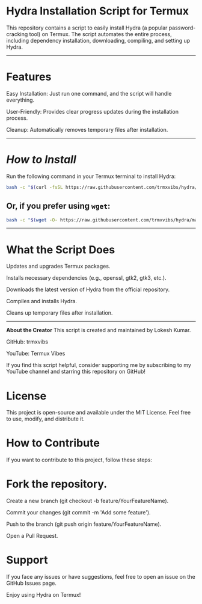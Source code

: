# Hydra Installation Script for Termux
This repository contains a script to easily install Hydra (a popular password-cracking tool) on Termux. The script automates the entire process, including dependency installation, downloading, compiling, and setting up Hydra.

---

# Features
Easy Installation: Just run one command, and the script will handle everything.

User-Friendly: Provides clear progress updates during the installation process.

Cleanup: Automatically removes temporary files after installation.

---

# *How to Install*
Run the following command in your Termux terminal to install Hydra:

```sh
bash -c "$(curl -fsSL https://raw.githubusercontent.com/trmxvibs/hydra/main/hydra.sh)"
```
## Or, if you prefer using `wget`:
```sh
bash -c "$(wget -O- https://raw.githubusercontent.com/trmxvibs/hydra/main/hydra.sh)"
```
----

# What the Script Does
Updates and upgrades Termux packages.

Installs necessary dependencies (e.g., openssl, gtk2, gtk3, etc.).

Downloads the latest version of Hydra from the official repository.

Compiles and installs Hydra.

Cleans up temporary files after installation.

---

**About the Creator**
This script is created and maintained by Lokesh Kumar.

GitHub: trmxvibs

YouTube: Termux Vibes

If you find this script helpful, consider supporting me by subscribing to my YouTube channel and starring this repository on GitHub!

# License
This project is open-source and available under the MIT License. Feel free to use, modify, and distribute it.

# How to Contribute
If you want to contribute to this project, follow these steps:

 # Fork the repository.

Create a new branch (git checkout -b feature/YourFeatureName).

Commit your changes (git commit -m 'Add some feature').

Push to the branch (git push origin feature/YourFeatureName).

Open a Pull Request.

# Support
If you face any issues or have suggestions, feel free to open an issue on the GitHub Issues page.

Enjoy using Hydra on Termux! 























